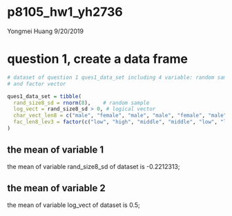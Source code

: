 p8105\_hw1\_yh2736
================
Yongmei Huang
9/20/2019

# question 1, create a data frame

``` r
# dataset of question 1 ques1_data_set including 4 variable: random sample, logical vector, character vector
# and factor vector

ques1_data_set = tibble(
  rand_size8_sd = rnorm(8),    # random sample
  log_vect = rand_size8_sd > 0, # logical vector
  char_vect_len8 = c("male", "female", "male", "male", "female", "male", "male", "female"),  # character vector
  fac_len8_lev3 = factor(c("low", "high", "middle", "middle", "low", "low", "high", "middle")) # factor vector
)
```

## the mean of variable 1

the mean of variable rand\_size8\_sd of dataset is -0.2212313;

## the mean of variable 2

the mean of variable log\_vect of dataset is 0.5;

